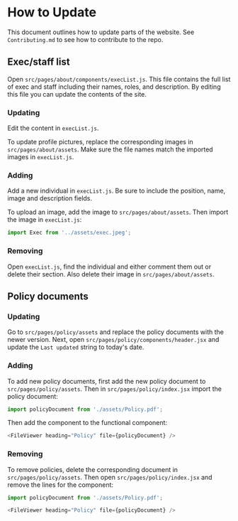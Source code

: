 # How to Update

This document outlines how to update parts of the website. See `Contributing.md` to see how to contribute to the repo. 

## Exec/staff list

Open `src/pages/about/components/execList.js`. This file contains the full list of exec and staff including their names,
roles, and description. By editing this file you can update the contents of the site.

### Updating

Edit the content in `execList.js`.

To update profile pictures, replace the corresponding images in `src/pages/about/assets`. Make sure the file names match
the imported images in `execList.js`.

### Adding

Add a new individual in `execList.js`. Be sure to include the position, name, image and description fields.

To upload an image, add the image to `src/pages/about/assets`. Then import the image in `execList.js`:

```javascript
import Exec from '../assets/exec.jpeg';
```

### Removing

Open `execList.js`, find the individual and either comment them out or delete their section. Also delete their image in
`src/pages/about/assets`.

## Policy documents

### Updating

Go to `src/pages/policy/assets` and replace the policy documents with the newer version. Next, open `src/pages/policy/components/header.jsx`
and update the `Last updated` string to today's date.

### Adding

To add new policy documents, first add the new policy document to `src/pages/policy/assets`. Then in `src/pages/policy/index.jsx`
import the policy document:

```javascript
import policyDocument from './assets/Policy.pdf';
```

Then add the component to the functional component:

```javascript
<FileViewer heading="Policy" file={policyDocument} />
```

### Removing

To remove policies, delete the corresponding document in `src/pages/policy/assets`. Then open `src/pages/policy/index.jsx`
and remove the lines for the component:

```javascript
import policyDocument from './assets/Policy.pdf';
```

```javascript
<FileViewer heading="Policy" file={policyDocument} />
```
